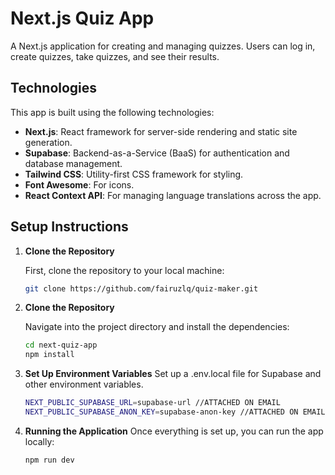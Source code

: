 # Next.js Quiz App

A Next.js application for creating and managing quizzes. Users can log in, create quizzes, take quizzes, and see their results.

## Technologies

This app is built using the following technologies:
- **Next.js**: React framework for server-side rendering and static site generation.
- **Supabase**: Backend-as-a-Service (BaaS) for authentication and database management.
- **Tailwind CSS**: Utility-first CSS framework for styling.
- **Font Awesome**: For icons.
- **React Context API**: For managing language translations across the app.

## Setup Instructions

1. **Clone the Repository**

   First, clone the repository to your local machine:

   ```bash
   git clone https://github.com/fairuzlq/quiz-maker.git

2. **Clone the Repository**

   Navigate into the project directory and install the dependencies:

   ```bash
   cd next-quiz-app
   npm install
   
3. **Set Up Environment Variables**
   Set up a .env.local file for Supabase and other environment variables.

   ```bash
   NEXT_PUBLIC_SUPABASE_URL=supabase-url //ATTACHED ON EMAIL
   NEXT_PUBLIC_SUPABASE_ANON_KEY=supabase-anon-key //ATTACHED ON EMAIL

4. **Running the Application**
   Once everything is set up, you can run the app locally:

   ```bash
   npm run dev
